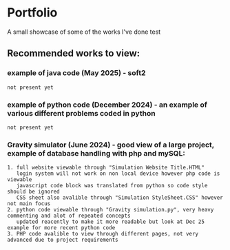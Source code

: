 # Portfolio
A small showcase of some of the works I've done test

## Recommended works to view:
###  example of java code (May 2025) - soft2
    not present yet
###  example of python code (December 2024) - an example of various different problems coded in python
    not present yet
###  Gravity simulator (June 2024) - good view of a large project, example of database handling with php and mySQL:
    1. full website viewable through "Simulation Website Title.HTML"
       login system will not work on non local device however php code is viewable 
       javascript code block was translated from python so code style should be ignored
       CSS sheet also avalible through "Simulation StyleSheet.CSS" however not main focus 
    2. python code viewable through "Gravity simulation.py", very heavy commenting and alot of repeated concepts
       updated reacently to make it more readable but look at Dec 25 example for more recent python code
    3. PHP code avalible to view through different pages, not very advanced due to project requirements 

